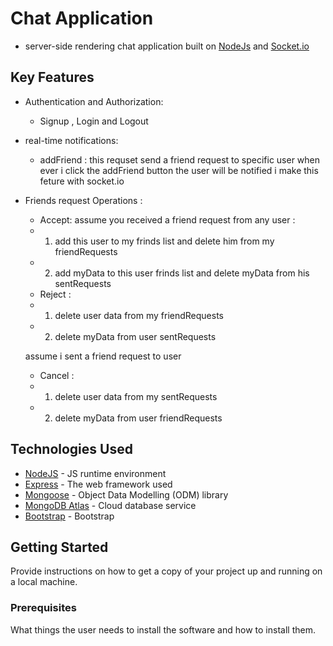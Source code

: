 # Chat Application

- server-side rendering  chat application  built on [NodeJs](https://nodejs.org) and [Socket.io](https://socket.io)

## Key Features

* Authentication and Authorization: 
  * Signup , Login and Logout 

* real-time notifications:
  * addFriend : 
  this requset send a friend request to specific user  when ever i click the addFriend button the user will be notified 
  i make this feture with socket.io  

* Friends request Operations : 
  * Accept: 
  assume you received a friend request from any user :
   -  1) add  this user to my frinds list  and delete him from my friendRequests
   -  2) add myData to this user frinds list and delete myData from his sentRequests
   
  * Reject : 
   -  1) delete user data from my friendRequests
   -  2) delete myData from user sentRequests 

   assume i sent a friend request to user 
  * Cancel :  
   -  1) delete user data from my sentRequests
   -  2) delete myData from user friendRequests 



## Technologies Used

* [NodeJS](https://nodejs.org/en/) - JS runtime environment
* [Express](http://expressjs.com/) - The web framework used
* [Mongoose](https://mongoosejs.com/) - Object Data Modelling (ODM) library
* [MongoDB Atlas](https://www.mongodb.com/cloud/atlas) - Cloud database service
* [Bootstrap](https://getbootstrap.com/) - Bootstrap

## Getting Started

Provide instructions on how to get a copy of your project up and running on a local machine.

### Prerequisites

What things the user needs to install the software and how to install them.

